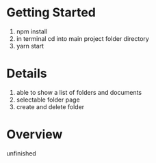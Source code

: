 # Getting Started 

1. npm install
2. in terminal cd into main project folder directory
3. yarn start


# Details
1. able to show a list of folders and documents
2. selectable folder page
3. create and delete folder

# Overview
unfinished

